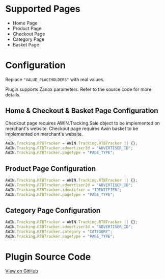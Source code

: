 
# Supported Pages

- Home Page
- Product Page
- Checkout Page
- Category Page
- Basket Page

# Configuration

Replace `"VALUE_PLACEHOLDERS"` with real values.

Plugin supports Zanox parameters. Refer to the source code for more
details.

## Home & Checkout & Basket Page Configuration

Checkout page requires AWIN.Tracking.Sale object to be implemented on
merchant's website. Checkout page requires Awin basket to be implemented
on merchant's website.

``` javascript
AWIN.Tracking.RTBTracker = AWIN.Tracking.RTBTracker || {};
AWIN.Tracking.RTBTracker.advertiserId = "ADVERTISER_ID";
AWIN.Tracking.RTBTracker.pagetype = "PAGE_TYPE";
```



## Product Page Configuration

``` javascript
AWIN.Tracking.RTBTracker = AWIN.Tracking.RTBTracker || {};
AWIN.Tracking.RTBTracker.advertiserId = "ADVERTISER_ID";
AWIN.Tracking.RTBTracker.identifier = "IDENTIFIER";
AWIN.Tracking.RTBTracker.pagetype = "PAGE_TYPE";
```



## Category Page Configuration

``` javascript
AWIN.Tracking.RTBTracker = AWIN.Tracking.RTBTracker || {};
AWIN.Tracking.RTBTracker.advertiserId = "ADVERTISER_ID";
AWIN.Tracking.RTBTracker.category = "CATEGORY";
AWIN.Tracking.RTBTracker.pagetype = "PAGE_TYPE";
```



# Plugin Source Code

[View on
GitHub](https://github.com/awin/awin-tracking/blob/master/web/thirdparty/rtbTracker.js)